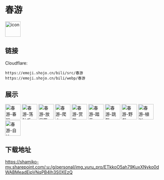 # 春游
<img src="https://emoji.shojo.cn/bili/src/春游/icon.png" width="50" height="50" alt="icon">

## 链接
Cloudflare:
```
https://emoji.shojo.cn/bili/src/春游
https://emoji.shojo.cn/bili/webp/春游
```
## 展示
<img src="https://emoji.shojo.cn/bili/src/春游/春游-春眠.png" width="50" height="50" alt="春游-春眠">
<img src="https://emoji.shojo.cn/bili/src/春游/春游-荡秋千.png" width="50" height="50" alt="春游-荡秋千">
<img src="https://emoji.shojo.cn/bili/src/春游/春游-放风筝.png" width="50" height="50" alt="春游-放风筝">
<img src="https://emoji.shojo.cn/bili/src/春游/春游-爬山.png" width="50" height="50" alt="春游-爬山">
<img src="https://emoji.shojo.cn/bili/src/春游/春游-赏花.png" width="50" height="50" alt="春游-赏花">
<img src="https://emoji.shojo.cn/bili/src/春游/春游-踏青.png" width="50" height="50" alt="春游-踏青">
<img src="https://emoji.shojo.cn/bili/src/春游/春游-跳舞.png" width="50" height="50" alt="春游-跳舞">
<img src="https://emoji.shojo.cn/bili/src/春游/春游-野餐.png" width="50" height="50" alt="春游-野餐">
<img src="https://emoji.shojo.cn/bili/src/春游/春游-植树.png" width="50" height="50" alt="春游-植树">
<img src="https://emoji.shojo.cn/bili/src/春游/春游-自拍.png" width="50" height="50" alt="春游-自拍">

## 下载地址

https://shamiko-my.sharepoint.com/:u:/g/personal/img_yuru_pro/ETkkoO5ah79KuxXNyko0dWABMeadEipVNqPB4lh3S0XEzQ